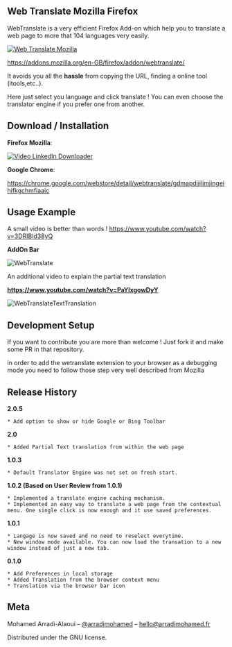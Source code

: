 ## Web Translate Mozilla Firefox 

WebTranslate is a very efficient Firefox Add-on which help you to translate a web page to more that 104 languages very easily.

[![Web Translate Mozilla](https://i.ibb.co/Z6SHkB1/Screen-Shot-2020-01-26-at-11-05-40-AM.png)](https://addons.mozilla.org/en-GB/firefox/addon/webtranslate/)

https://addons.mozilla.org/en-GB/firefox/addon/webtranslate/

It avoids you all the **hassle** from copying the URL, finding a online tool (itools,etc..).

Here just select you language and click translate ! You can even choose the translator engine if you prefer one from another.

## Download / Installation

**Firefox Mozilla**:

[![Video LinkedIn Downloader](https://github.com/mohamed-arradi/LinkedInVideoDownloader/blob/master/screenshots/AddToFirefox.png)](https://addons.mozilla.org/en-GB/firefox/addon/webtranslate/)

**Google Chrome**:

https://chrome.google.com/webstore/detail/webtranslate/gdmapdijiljmjingeihifkgchmfiaaic

## Usage Example

A small video is better than words ! https://www.youtube.com/watch?v=3DRIBld38yQ

**AddOn Bar**

![WebTranslate](https://img.youtube.com/vi/3DRIBld38yQ/0.jpg)

An additional video to explain the partial text translation 

**https://www.youtube.com/watch?v=PaYlxgowDyY**

![WebTranslateTextTranslation](https://img.youtube.com/vi/PaYlxgowDyY/0.jpg)

## Development Setup

If you want to contribute you are more than welcome ! Just fork it and make some PR in that repository.

in order to add the wetranslate extension to your browser as a debugging mode you need to follow those step very well described from Mozilla 

## Release History

**2.0.5**

    * Add option to show or hide Google or Bing Toolbar
    
**2.0**

    * Added Partial Text translation from within the web page
    
**1.0.3**

    * Default Translator Engine was not set on fresh start.
    
**1.0.2 (Based on User Review  from 1.0.1)**

    * Implemented a translate engine caching mechanism.
    * Implemented an easy way to translate a web page from the contextual menu. One single click is now enough and it use saved preferences.

**1.0.1**

    * Langage is now saved and no need to reselect everytime.
    * New window mode available. You can now load the transation to a new window instead of just a new tab.

**0.1.0**

    * Add Preferences in local storage 
    * Added Translation from the browser context menu
    * Translation via the browser bar icon

## Meta

Mohamed Arradi-Alaoui – [@arradimohamed](https://twitter.com/arradimohamed) – hello@arradimohamed.fr

Distributed under the GNU license.
